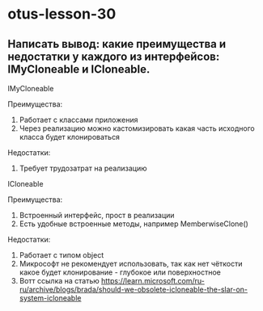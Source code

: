 # otus-lesson-30

## Написать вывод: какие преимущества и недостатки у каждого из интерфейсов: IMyCloneable и ICloneable.

IMyCloneable

Преимущества:
1. Работает с классами приложения
2. Через реализацию можно кастомизировать какая часть исходного класса будет клонироваться

Недостатки:

1. Требует трудозатрат на реализацию

ICloneable

Преимущества:
1. Встроенный интерфейс, прост в реализации
2. Есть удобные встроенные методы, например MemberwiseClone()

Недостатки:

1. Работает с типом object
2. Микрософт не рекомендует использовать, так как нет чёткости какое будет клонирование - глубокое или поверхностное
3. Вотт ссылка на статью
    https://learn.microsoft.com/ru-ru/archive/blogs/brada/should-we-obsolete-icloneable-the-slar-on-system-icloneable
